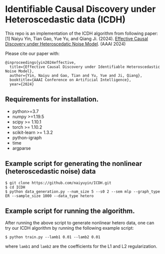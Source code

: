 # Identifiable Causal Discovery under Heteroscedastic data (ICDH)

This repo is an implementation of the ICDH algorithm from following paper:\
[1] Naiyu Yin, Tian Gao, Yue Yu, and Qiang Ji. (2024). [Effective Causal Discovery under Heteroscedatic Noise Model](https://arxiv.org/abs/2312.12844). (AAAI 2024)

Please cite our paper with: 
```console
@inproceedings{yin2024effective,
  title={Effective Causal Discovery under Identifiable Heteroscedastic Noise Model},
  author={Yin, Naiyu and Gao, Tian and Yu, Yue and Ji, Qiang},
  booktitle={AAAI Conference on Artificial Intelligence},
  year={2024}
```


## Requirements for installation.

- python>=3.7
- numpy >=1.19.5
- scipy >= 1.10.1
- torch >= 1.10.2
- scikit-learn >= 1.3.2
- python-igraph
- time
- argparse

## Example script for generating the nonlinear (heteroscedastic noise) data
```console
$ git clone https://github.com/naiyuyin/ICDH.git 
$ cd ICDH
$ python data_generation.py --num_size 5 --s0 2 --sem mlp --graph_type ER --sample_size 1000 --data_type hetero
```
## Example script for running the algorithm.
After running the above script to generate nonlinear hetero data, one can try our ICDH algorithm by running the following example script:
```console
$ python train.py --lamb1 0.01 --lamb2 0.01
```
where `lamb1` and `lamb2` are the coefficients for the L1 and L2 regularization. 
